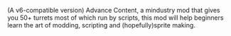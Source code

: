 (A v6-compatible version) 
Advance Content, a mindustry mod that gives you 50+ turrets most of which run by scripts, this mod will help beginners learn the art of modding, scripting and (hopefully)sprite making.

